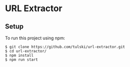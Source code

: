 # URL Extractor

## Setup
To run this project using npm:

```
$ git clone https://github.com/tulski/url-extractor.git
$ cd url-extractor/
$ npm install
$ npm run start
```
